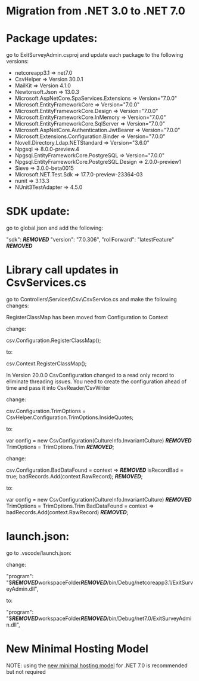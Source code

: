# Migration from .NET 3.0 to .NET 7.0

# Package updates:

go to ExitSurveyAdmin.csproj and update each package to the following versions:

* <TargetFramework>netcoreapp3.1</TargetFramework> => <TargetFramework>net7.0</TargetFramework>
* CsvHelper => Version 30.0.1
* MailKit => Version 4.1.0
* Newtonsoft.Json => 13.0.3
* Microsoft.AspNetCore.SpaServices.Extensions => Version="7.0.0"
* Microsoft.EntityFrameworkCore => Version="7.0.0"
* Microsoft.EntityFrameworkCore.Design => Version="7.0.0"
* Microsoft.EntityFrameworkCore.InMemory => Version="7.0.0"
* Microsoft.EntityFrameworkCore.SqlServer => Version="7.0.0"
* Microsoft.AspNetCore.Authentication.JwtBearer => Version="7.0.0"
* Microsoft.Extensions.Configuration.Binder => Version="7.0.0"
* Novell.Directory.Ldap.NETStandard => Version="3.6.0"
* Npgsql => 8.0.0-preview.4
* Npgsql.EntityFrameworkCore.PostgreSQL => Version="7.0.0"
* Npgsql.EntityFrameworkCore.PostgreSQL.Design => 2.0.0-preview1
* Sieve => 3.0.0-beta0015
* Microsoft.NET.Test.Sdk => 17.7.0-preview-23364-03
* nunit => 3.13.3
* NUnit3TestAdapter => 4.5.0

# SDK update: 

go to global.json and add the following:

"sdk": ***REMOVED***
    "version": "7.0.306",
    "rollForward": "latestFeature"
 ***REMOVED***

# Library call updates in CsvServices.cs

go to Controllers\Services\Csv\CsvService.cs and make the following changes:

RegisterClassMap has been moved from Configuration to Context

change:

csv.Configuration.RegisterClassMap<PsaCsvMap>();

to:

csv.Context.RegisterClassMap<PsaCsvMap>();

In Version 20.0.0 CsvConfiguration changed to a read only record to eliminate threading issues. You need to create the configuration ahead of time and pass it into CsvReader/CsvWriter

change:

csv.Configuration.TrimOptions = CsvHelper.Configuration.TrimOptions.InsideQuotes; 

to: 

var config = new CsvConfiguration(CultureInfo.InvariantCulture)
***REMOVED***
	TrimOptions = TrimOptions.Trim
***REMOVED***;

change:

csv.Configuration.BadDataFound = context =>
***REMOVED***
	isRecordBad = true;
    badRecords.Add(context.RawRecord);
***REMOVED***;

to: 

var config = new CsvConfiguration(CultureInfo.InvariantCulture)
***REMOVED***
	TrimOptions = TrimOptions.Trim
    BadDataFound = context => badRecords.Add(context.RawRecord)
***REMOVED***;

# launch.json:

go to .vscode/launch.json: 

change:

"program": "$***REMOVED***workspaceFolder***REMOVED***/bin/Debug/netcoreapp3.1/ExitSurveyAdmin.dll", 

to: 

"program": "$***REMOVED***workspaceFolder***REMOVED***/bin/Debug/net7.0/ExitSurveyAdmin.dll",

# New Minimal Hosting Model

NOTE: using the [new minimal hosting model](https://learn.microsoft.com/en-us/aspnet/core/migration/50-to-60?view=aspnetcore-7.0&tabs=visual-studio#new-hosting-model) for .NET 7.0 is recommended but not required